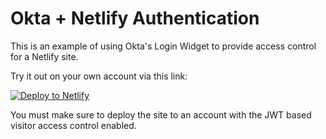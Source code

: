 # Okta + Netlify Authentication

This is an example of using Okta's Login Widget to provide access control for a Netlify site.

Try it out on your own account via this link:

<!-- Markdown snippet -->
[![Deploy to Netlify](https://www.netlify.com/img/deploy/button.svg)](https://app.netlify.com/start/deploy?repository=https://github.com/netlify/example-gated-content-with-okta)

You must make sure to deploy the site to an account with the JWT based visitor access control enabled.